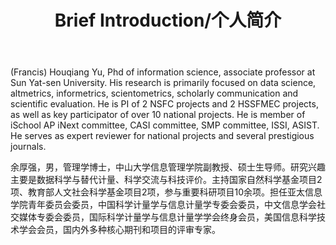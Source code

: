 ﻿---
layout: page
title: Brief Introduction/个人简介
cover: false
---
(Francis) Houqiang Yu, Phd of information science, associate professor at Sun Yat-sen University. His research is primarily focused on data science, altmetrics, informetrics, scientometrics, scholarly communication and scientific evaluation. He is PI of 2 NSFC projects and 2 HSSFMEC projects, as well as key participator of over 10 national projects. He is member of iSchool AP iNext committee, CASI committee, SMP committee, ISSI, ASIST. He serves as expert reviewer for national projects and several prestigious journals.

余厚强，男，管理学博士，中山大学信息管理学院副教授、硕士生导师。研究兴趣主要是数据科学与替代计量、科学交流与科技评价。主持国家自然科学基金项目2项、教育部人文社会科学基金项目2项，参与重要科研项目10余项。担任亚太信息学院青年委员会委员，中国科学计量学与信息计量学专委会委员，中文信息学会社交媒体专委会委员，国际科学计量学与信息计量学学会终身会员，美国信息科学技术学会会员，国内外多种核心期刊和项目的评审专家。
